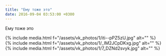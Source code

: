 ```yaml
---
title: "Ему тоже это"
date: 2016-09-04 03:53:00 +0300
---
```


Ему тоже это


{% include media.html f="/assets/vk_photos/1/iti--pPZ5zU.jpg" alt="" %}
{% include media.html f="/assets/vk_photos/1/_IM2JCpDKxg.jpg" alt="" %}
{% include media.html f="/assets/vk_photos/1/7_DZNd2svyk.jpg" alt="" %}
